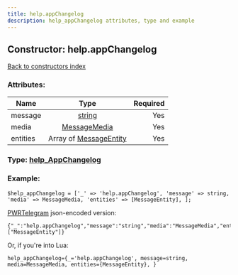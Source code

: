 ```yaml
---
title: help.appChangelog
description: help_appChangelog attributes, type and example
---
```

## Constructor: help.appChangelog  
[Back to constructors index](index.md)



### Attributes:

| Name     |    Type       | Required |
|----------|:-------------:|---------:|
|message|[string](../types/string.md) | Yes|
|media|[MessageMedia](../types/MessageMedia.md) | Yes|
|entities|Array of [MessageEntity](../types/MessageEntity.md) | Yes|



### Type: [help\_AppChangelog](../types/help_AppChangelog.md)


### Example:

```
$help_appChangelog = ['_' => 'help.appChangelog', 'message' => string, 'media' => MessageMedia, 'entities' => [MessageEntity], ];
```  

[PWRTelegram](https://pwrtelegram.xyz) json-encoded version:

```
{"_":"help.appChangelog","message":"string","media":"MessageMedia","entities":["MessageEntity"]}
```


Or, if you're into Lua:  


```
help_appChangelog={_='help.appChangelog', message=string, media=MessageMedia, entities={MessageEntity}, }

```


